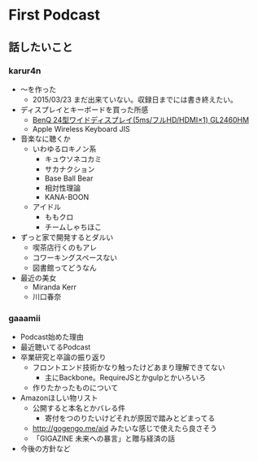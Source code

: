 # First Podcast

## 話したいこと

### karur4n

- 〜を作った
  - 2015/03/23 まだ出来ていない。収録日までには書き終えたい。
- ディスプレイとキーボードを買った所感
  - [BenQ 24型ワイドディスプレイ(5ms/フルHD/HDMI×1) GL2460HM](http://www.amazon.co.jp/gp/product/B00DCGO2PS)
  - Apple Wireless Keyboard JIS
- 音楽なに聴くか
  - いわゆるロキノン系
    - キュウソネコカミ
    - サカナクション
    - Base Ball Bear
    - 相対性理論
    - KANA-BOON
  - アイドル
    - ももクロ
    - チームしゃちほこ
- ずっと家で開発するとダルい
  - 喫茶店行くのもアレ
  - コワーキングスペースない
  - 図書館ってどうなん
- 最近の美女
  - Miranda Kerr
  - 川口春奈

### gaaamii
- Podcast始めた理由
- 最近聴いてるPodcast
- 卒業研究と卒論の振り返り
  - フロントエンド技術かなり触ったけどあまり理解できてない
    - 主にBackbone。RequireJSとかgulpとかいろいろ
  - 作りたかったものについて
- Amazonほしい物リスト
  - 公開すると本名とかバレる件
    - 寄付をつのりたいけどそれが原因で踏みとどまってる
  - http://gogengo.me/aid みたいな感じで使えたら良さそう
  - 「GIGAZINE 未来への暴言」と贈与経済の話
- 今後の方針など
